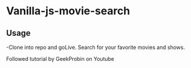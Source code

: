 # Vanilla-js-movie-search

## Usage

-Clone into repo and goLive. Search for your favorite movies and shows.

Followed tutorial by GeekProbin on Youtube
